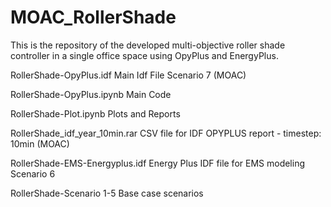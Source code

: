 # MOAC_RollerShade
This is the repository of the developed multi-objective roller shade controller in a single office space using OpyPlus and EnergyPlus. 


RollerShade-OpyPlus.idf
Main Idf File Scenario 7 (MOAC)

RollerShade-OpyPlus.ipynb
Main Code

RollerShade-Plot.ipynb
Plots and Reports

RollerShade_idf_year_10min.rar
CSV file for IDF OPYPLUS report - timestep: 10min (MOAC)

RollerShade-EMS-Energyplus.idf
Energy Plus IDF file for EMS modeling Scenario 6

RollerShade-Scenario 1-5
Base case scenarios
